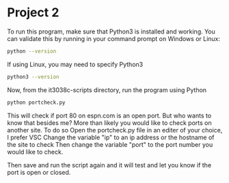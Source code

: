 # Project 2

To run this program, make sure that Python3 is installed and working. You can validate this by running in your command prompt on Windows or Linux:

```bash
python --version
```

If using Linux, you may need to specify Python3
```bash
python3 --version
```

Now, from the it3038c-scripts directory, run the program using Python

```bash
python portcheck.py
```
This will check if port 80 on espn.com is an open port. But who wants to know that besides me?
More than likely you would like to check ports on another site.
To do so
Open the portcheck.py file in an editer of your choice, I prefer VSC
Change the variable "ip" to an ip address or the hostname of the site to check
Then change the variable "port" to the port number you would like to check.

Then save and run the script again and it will test and let you know if the port is open or closed.
